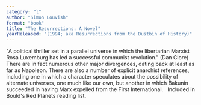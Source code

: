 ```yaml
---
category: "l"
author: "Simon Louvish"
format: "book"
title: "The Resurrections: A Novel"
yearReleased: "(1994; aka Resurrections from the Dustbin of History)"
---
```

"A political thriller set in a parallel universe in which the libertarian Marxist Rosa Luxemburg has led a successful communist revolution." (Dan Clore) There are in fact numerous other major divergences, dating back at least as far as Napoleon. There are also a number of explicit anarchist references, including one in which a character speculates about the possibility of alternate universes, one much like our own, but another in which Bakunin succeeded in having Marx expelled from the First International.
 
Included in Bould's Red Planets reading list.
